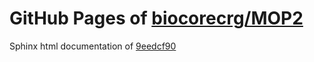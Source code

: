 GitHub Pages of [biocorecrg/MOP2](https://github.com/biocorecrg/MOP2.git)
===
Sphinx html documentation of [9eedcf90](https://github.com/biocorecrg/MOP2/tree/9eedcf90798734efb78cfdc91a1880057d334848)
